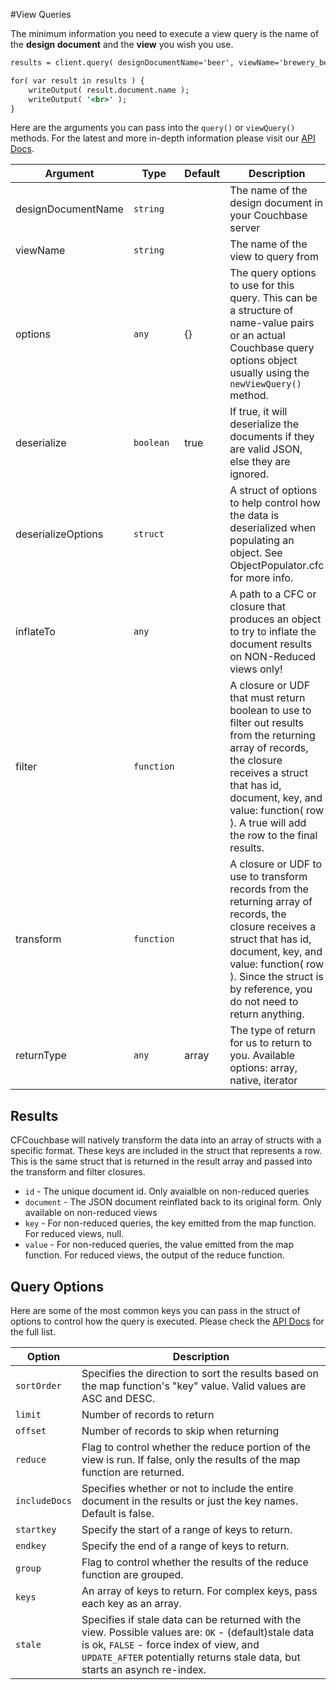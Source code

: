 #View Queries

The minimum information you need to execute a view query is the name of the **design document** and the **view** you wish you use.

```coldfusion
results = client.query( designDocumentName='beer', viewName='brewery_beers' );

for( var result in results ) {
	writeOutput( result.document.name );
	writeOutput( '<br>' );
}
```

Here are the arguments you can pass into the `query()` or `viewQuery()` methods.  For the latest and more in-depth information please visit our [API Docs](http://apidocs.ortussolutions.com/cfcouchbase/2.0.0).

| Argument | Type | Default | Description |
| -- | -- | -- | -- |
| designDocumentName | `string`   |       | The name of the design document in your Couchbase server |
| viewName           | `string`   |       | The name of the view to query from |
| options            | `any`      | {}    | The query options to use for this query. This can be a structure of name-value pairs or an actual Couchbase query options object usually using the `newViewQuery()` method. |
| deserialize        | `boolean`  | true  | If true, it will deserialize the documents if they are valid JSON, else they are ignored. |
| deserializeOptions | `struct`   |       | A struct of options to help control how the data is deserialized when populating an object. See ObjectPopulator.cfc for more info. |
| inflateTo          | `any`      |       | A path to a CFC or closure that produces an object to try to inflate the document results on NON-Reduced views only! |
| filter             | `function` |       | A closure or UDF that must return boolean to use to filter out results from the returning array of records, the closure receives a struct that has id, document, key, and value: function( row ). A true will add the row to the final results. |
| transform          | `function` |       | A closure or UDF to use to transform records from the returning array of records, the closure receives a struct that has id, document, key, and value: function( row ). Since the struct is by reference, you do not need to return anything. |
| returnType         | `any`      | array | The type of return for us to return to you. Available options: array, native, iterator  |

## Results

CFCouchbase will natively transform the data into an array of structs with a specific format. These keys are included in the struct that represents a row. This is the same struct that is returned in the result array and passed into the transform and filter closures.

* `id` - The unique document id. Only avaialble on non-reduced queries
* `document` - The JSON document reinflated back to its original form. Only available on non-reduced views
* `key` - For non-reduced queries, the key emitted from the map function. For reduced views, null.
* `value` - For non-reduced queries, the value emitted from the map function. For reduced views, the output of the reduce function.

## Query Options

Here are some of the most common keys you can pass in the struct of options to control how the query is executed. Please check the [API Docs](http://apidocs.ortussolutions.com/cfcouchbase/2.0.0) for the full list.


| Option | Description |
| -- | -- |
| `sortOrder` 	|	Specifies the direction to sort the results based on the map function's "key" value. Valid values are ASC and DESC.
| `limit` 		|	Number of records to return
| `offset` 		|	Number of records to skip when returning
| `reduce` 		|	Flag to control whether the reduce portion of the view is run. If false, only the results of the map function are returned.
| `includeDocs` |	Specifies whether or not to include the entire document in the results or just the key names. Default is false.
| `startkey` 	|	Specify the start of a range of keys to return.
| `endkey` 		|	Specify the end of a range of keys to return.
| `group` 		|	Flag to control whether the results of the reduce function are grouped.
| `keys` 		|	An array of keys to return. For complex keys, pass each key as an array.
| `stale` 		|	Specifies if stale data can be returned with the view. Possible values are: `OK` - (default)stale data is ok, `FALSE` - force index of view, and `UPDATE_AFTER` potentially returns stale data, but starts an asynch re-index. |


